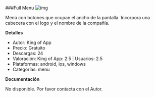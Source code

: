 ###Full Menu
![img](http://resources.kingofapp.com/modules/fullmenu/images/fullmenu_list.png)

Menú con botones que ocupan el ancho de la pantalla. Incorpora una cabecera con el logo y el nombre de la compañía.

**Detalles**
- Autor: King of App
- Precio: Gratuito
- Descargas: 24
- Valoración: King of App: 2.5 | Usuarios: 2.5
- Plataformas: android, ios, windows
- Categorías: menu


**Documentación**

No disponible. Por favor contacta con el Autor.